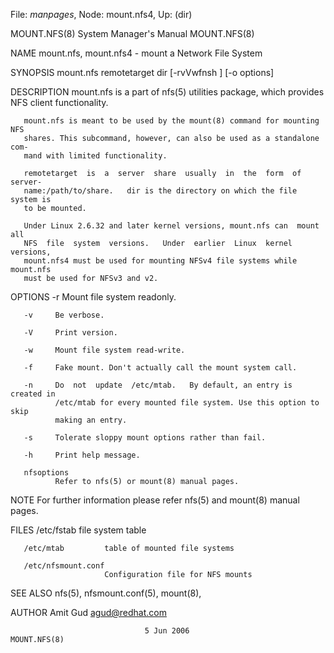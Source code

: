 File: *manpages*,  Node: mount.nfs4,  Up: (dir)

MOUNT.NFS(8)                System Manager's Manual               MOUNT.NFS(8)



NAME
       mount.nfs, mount.nfs4 - mount a Network File System

SYNOPSIS
       mount.nfs remotetarget dir [-rvVwfnsh ] [-o options]

DESCRIPTION
       mount.nfs  is  a  part  of nfs(5) utilities package, which provides NFS
       client functionality.

       mount.nfs is meant to be used by the mount(8) command for mounting  NFS
       shares. This subcommand, however, can also be used as a standalone com‐
       mand with limited functionality.

       remotetarget  is  a  server  share  usually  in  the  form  of  server‐
       name:/path/to/share.   dir is the directory on which the file system is
       to be mounted.

       Under Linux 2.6.32 and later kernel versions, mount.nfs can  mount  all
       NFS  file  system  versions.   Under  earlier  Linux  kernel  versions,
       mount.nfs4 must be used for mounting NFSv4 file systems while mount.nfs
       must be used for NFSv3 and v2.


OPTIONS
       -r     Mount file system readonly.

       -v     Be verbose.

       -V     Print version.

       -w     Mount file system read-write.

       -f     Fake mount. Don't actually call the mount system call.

       -n     Do  not  update  /etc/mtab.   By default, an entry is created in
              /etc/mtab for every mounted file system. Use this option to skip
              making an entry.

       -s     Tolerate sloppy mount options rather than fail.

       -h     Print help message.

       nfsoptions
              Refer to nfs(5) or mount(8) manual pages.


NOTE
       For further information please refer nfs(5) and mount(8) manual pages.


FILES
       /etc/fstab        file system table

       /etc/mtab         table of mounted file systems

       /etc/nfsmount.conf
                         Configuration file for NFS mounts

SEE ALSO
       nfs(5), nfsmount.conf(5), mount(8),


AUTHOR
       Amit Gud <agud@redhat.com>



                                  5 Jun 2006                      MOUNT.NFS(8)
